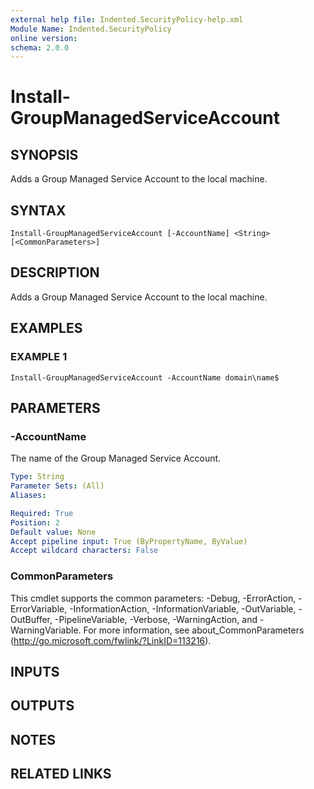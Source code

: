 ```yaml
---
external help file: Indented.SecurityPolicy-help.xml
Module Name: Indented.SecurityPolicy
online version:
schema: 2.0.0
---
```


# Install-GroupManagedServiceAccount

## SYNOPSIS
Adds a Group Managed Service Account to the local machine.

## SYNTAX

```
Install-GroupManagedServiceAccount [-AccountName] <String> [<CommonParameters>]
```

## DESCRIPTION
Adds a Group Managed Service Account to the local machine.

## EXAMPLES

### EXAMPLE 1
```
Install-GroupManagedServiceAccount -AccountName domain\name$
```

## PARAMETERS

### -AccountName
The name of the Group Managed Service Account.

```yaml
Type: String
Parameter Sets: (All)
Aliases:

Required: True
Position: 2
Default value: None
Accept pipeline input: True (ByPropertyName, ByValue)
Accept wildcard characters: False
```

### CommonParameters
This cmdlet supports the common parameters: -Debug, -ErrorAction, -ErrorVariable, -InformationAction, -InformationVariable, -OutVariable, -OutBuffer, -PipelineVariable, -Verbose, -WarningAction, and -WarningVariable.
For more information, see about_CommonParameters (http://go.microsoft.com/fwlink/?LinkID=113216).

## INPUTS

## OUTPUTS

## NOTES

## RELATED LINKS
